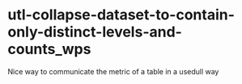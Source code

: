 # utl-collapse-dataset-to-contain-only-distinct-levels-and-counts_wps
Nice way to communicate the metric of a table in a usedull way
